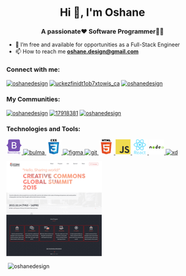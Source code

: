 <h1 align="center">Hi 👋, I'm Oshane </h1>
<h3 align="center">A passionate♥ Software Programmer👨‍💻</h3>

- 🔭 I’m free and available for opportunities as a Full-Stack Engineer
- 📫 How to reach me **oshane.design@gmail.com**
<div>
<h3 align="left">Connect with me:</h3>
<p align="left">
<a href="https://www.linkedin.com/in/oshane-design-ab2631237/" target="blank"><img align="center" src="https://raw.githubusercontent.com/rahuldkjain/github-profile-readme-generator/master/src/images/icons/Social/linked-in-alt.svg" alt="oshanedesign" height="30" width="40" /></a>
<a href="https://www.youtube.com/channel/UCKEzfINidt1ob7xTOwIS_cA" target="blank"><img align="center" src="https://raw.githubusercontent.com/rahuldkjain/github-profile-readme-generator/master/src/images/icons/Social/youtube.svg" alt="uckezfinidt1ob7xtowis_ca" height="30" width="40" /></a>
<a href="https://twitter.com/oshanedesign" target="blank"><img align="center" src="https://raw.githubusercontent.com/rahuldkjain/github-profile-readme-generator/master/src/images/icons/Social/twitter.svg" alt="oshanedesign" height="30" width="40" /></a>
</p>


<h3 align="left">My Communities:</h3>
<p align="left">
<a href="https://www.hackerrank.com/oshanedesign" target="blank"><img align="center" src="https://raw.githubusercontent.com/rahuldkjain/github-profile-readme-generator/master/src/images/icons/Social/hackerrank.svg" alt="oshanedesign" height="30" width="40" /></a>
 <a href="https://stackoverflow.com/users/17918381" target="blank"><img align="center" src="https://raw.githubusercontent.com/rahuldkjain/github-profile-readme-generator/master/src/images/icons/Social/stack-overflow.svg" alt="17918381" height="30" width="40" /></a>
 <a href="https://www.reddit.com/user/oshanedesign" target="blank"><img align="center" src="https://www.iconpacks.net/icons/2/free-reddit-logo-icon-2436-thumb.png" alt="oshanedesign" height="30" width="40" /></a>

</p>

<h3 align="left">Technologies and Tools:</h3>
<p align="left"> <a href="https://getbootstrap.com" target="_blank" rel="noreferrer"> <img src="https://raw.githubusercontent.com/devicons/devicon/master/icons/bootstrap/bootstrap-plain-wordmark.svg" alt="bootstrap" width="40" height="40"/> </a> <a href="https://bulma.io/" target="_blank" rel="noreferrer"> <img src="https://raw.githubusercontent.com/gilbarbara/logos/804dc257b59e144eaca5bc6ffd16949752c6f789/logos/bulma.svg" alt="bulma" width="40" height="40"/> </a> <a href="https://www.w3schools.com/css/" target="_blank" rel="noreferrer"> <img src="https://raw.githubusercontent.com/devicons/devicon/master/icons/css3/css3-original-wordmark.svg" alt="css3" width="40" height="40"/> </a> <a href="https://www.figma.com/" target="_blank" rel="noreferrer"> <img src="https://www.vectorlogo.zone/logos/figma/figma-icon.svg" alt="figma" width="40" height="40"/> </a> <a href="https://git-scm.com/" target="_blank" rel="noreferrer"> <img src="https://www.vectorlogo.zone/logos/git-scm/git-scm-icon.svg" alt="git" width="40" height="40"/> </a> <a href="https://www.w3.org/html/" target="_blank" rel="noreferrer"> <img src="https://raw.githubusercontent.com/devicons/devicon/master/icons/html5/html5-original-wordmark.svg" alt="html5" width="40" height="40"/> </a> <a href="https://developer.mozilla.org/en-US/docs/Web/JavaScript" target="_blank" rel="noreferrer"> <img src="https://raw.githubusercontent.com/devicons/devicon/master/icons/javascript/javascript-original.svg" alt="javascript" width="40" height="40"/> </a> <a href="https://reactjs.org/" target="_blank" rel="noreferrer"> <img src="https://raw.githubusercontent.com/devicons/devicon/master/icons/react/react-original-wordmark.svg" alt="react" width="40" height="40"/> </a> <a href="https://nodejs.org" target="_blank" rel="noreferrer"> <img src="https://raw.githubusercontent.com/devicons/devicon/master/icons/nodejs/nodejs-original-wordmark.svg" alt="nodejs" width="40" height="40"/> </a> <a href="https://www.adobe.com/products/xd.html" target="_blank" rel="noreferrer"> <img src="https://cdn.worldvectorlogo.com/logos/adobe-xd.svg" alt="xd" width="40" height="40"/> </a> </p>
 <div><img src="/ezgif-4-147db38bdf.gif" width="250" height="250"/>
</div>
 </div>

<p>&nbsp;<img align="center" src="https://github-readme-stats.vercel.app/api?username=oshanedesign&show_icons=true&locale=en" alt="oshanedesign" /></p>
